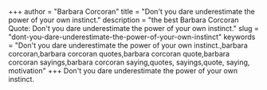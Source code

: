 +++
author = "Barbara Corcoran"
title = "Don't you dare underestimate the power of your own instinct."
description = "the best Barbara Corcoran Quote: Don't you dare underestimate the power of your own instinct."
slug = "dont-you-dare-underestimate-the-power-of-your-own-instinct"
keywords = "Don't you dare underestimate the power of your own instinct.,barbara corcoran,barbara corcoran quotes,barbara corcoran quote,barbara corcoran sayings,barbara corcoran saying,quotes, sayings,quote, saying, motivation"
+++
Don't you dare underestimate the power of your own instinct.

